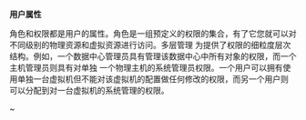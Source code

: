 **用户属性**

角色和权限都是用户的属性。角色是一组预定义的权限的集合，有了它您就可以对不同级别的物理资源和虚拟资源进行访问。多层管理
为提供了权限的细粒度层次结构。例如，一个数据中心管理员具有管理该数据中心中所有对象的权限，而一个主机管理员则具有对单独
一个物理主机的系统管理员权限。一个用户可以拥有使用单独一台虚拟机但不能对该虚拟机的配置做任何修改的权限，而另一个用户则
可以分配到对一台虚拟机的系统管理的权限。


~                                            
